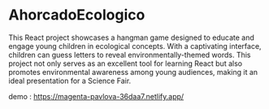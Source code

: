 # AhorcadoEcologico
This React project showcases a hangman game designed to educate and engage young children in ecological concepts. With a captivating interface, children can guess letters to reveal environmentally-themed words. This project not only serves as an excellent tool for learning React but also promotes environmental awareness among young audiences, making it an ideal presentation for a Science Fair.

demo : https://magenta-pavlova-36daa7.netlify.app/
